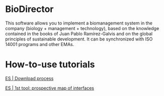 # BioDirector
This software allows you to implement a biomanagement system in the company (biology + management + technology), based on the knowledge contained in the books of Juan Pablo Ramírez-Galvis and on the global principles of sustainable development. It can be synchronized with ISO 14001 programs and other EMAs.

# How-to-use tutorials
[ES | Download process](https://www.youtube.com/watch?v=JTmGPEqoBdQ)

[ES | 1st tool: prospective map of interfaces](https://www.youtube.com/watch?v=3NVo8IrbSpA)
